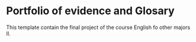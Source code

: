 # Portfolio of evidence and Glosary

This template contain the final project of the course English fo other majors II.


